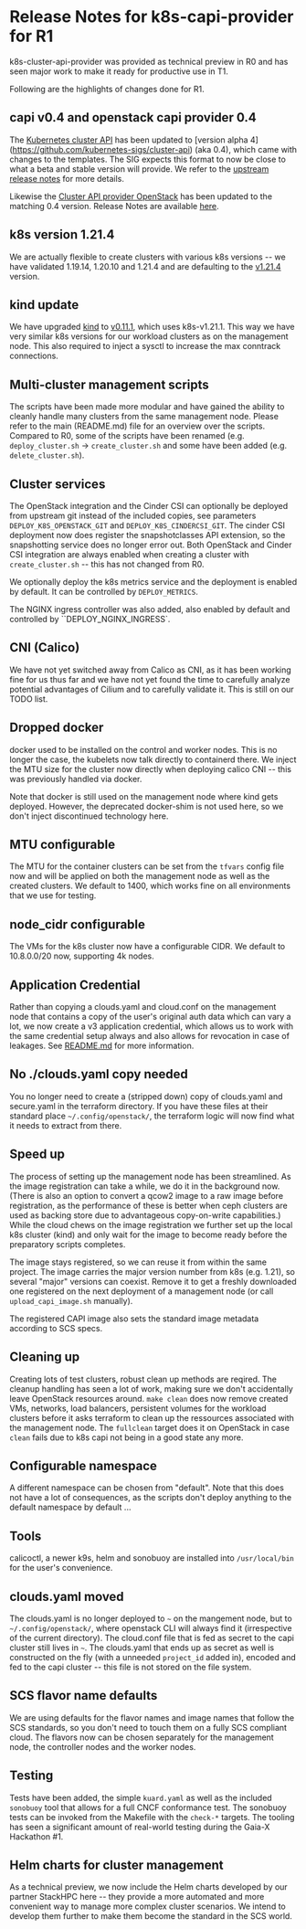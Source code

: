 # Release Notes for k8s-capi-provider for R1

k8s-cluster-api-provider was provided as technical preview in R0
and has seen major work to make it ready for productive use in T1.

Following are the highlights of changes done for R1.

## capi v0.4 and openstack capi provider 0.4

The [Kubernetes cluster API](https://cluster-api.sigs.k8s.io/) has been
updated to [version alpha 4] (https://github.com/kubernetes-sigs/cluster-api) 
(aka 0.4), which came with changes to the templates.
The SIG expects this format to now be close to what a beta and stable version
will provide. We refer to the [upstream release notes](https://github.com/kubernetes-sigs/cluster-api/releases)
for more details.

Likewise the [Cluster API provider OpenStack](https://github.com/kubernetes-sigs/cluster-api-provider-openstack)
has been updated to the matching 0.4 version. Release Notes are available
[here](https://github.com/kubernetes-sigs/cluster-api-provider-openstack/releases).

## k8s version 1.21.4

We are actually flexible to create clusters with various k8s versions -- we have
validated 1.19.14, 1.20.10 and 1.21.4 and are defaulting to the
[v1.21.4](https://github.com/kubernetes/kubernetes/releases/tag/v1.21.4) version.

## kind update

We have upgraded [kind](https://github.com/kubernetes-sigs/kind) to
[v0.11.1](https://github.com/kubernetes-sigs/kind/releases/tag/v0.11.1),
which uses k8s-v1.21.1. This way we have very similar k8s versions for our
workload clusters as on the management node. This also required to inject
a sysctl to increase the max conntrack connections.

## Multi-cluster management scripts

The scripts have been made more modular and have gained the ability to cleanly
handle many clusters from the same management node. Please refer to the main
(README.md) file for an overview over the scripts. Compared to R0, some of the
scripts have been renamed (e.g. ``deploy_cluster.sh`` -> ``create_cluster.sh``
and some have been added (e.g. ``delete_cluster.sh``).

## Cluster services

The OpenStack integration and the Cinder CSI can optionally be deployed from upstream
git instead of the included copies, see parameters ``DEPLOY_K8S_OPENSTACK_GIT``
and ``DEPLOY_K8S_CINDERCSI_GIT``. The cinder CSI deployment now does register
the snapshotclasses API extension, so the snapshotting service does no longer
error out. Both OpenStack and Cinder CSI integration are always enabled when
creating a cluster with ``create_cluster.sh`` -- this has not changed from
R0.

We optionally deploy the k8s metrics service and the deployment is enabled
by default. It can be controlled by ``DEPLOY_METRICS``.

The NGINX ingress controller was also added, also enabled by default and
controlled by ``DEPLOY_NGINX_INGRESS`.

## CNI (Calico)

We have not yet switched away from Calico as CNI, as it has been working
fine for us thus far and we have not yet found the time to carefully analyze
potential advantages of Cilium and to carefully validate it.
This is still on our TODO list.

## Dropped docker

docker used to be installed on the control and worker nodes.
This is no longer the case, the kubelets now talk directly to containerd
there. We inject the MTU size for the cluster now directly when deploying
calico CNI -- this was previously handled via docker.

Note that docker is still used on the management node where kind gets
deployed. However, the deprecated docker-shim is not used here, so we
don't inject discontinued technology here.

## MTU configurable

The MTU for the container clusters can be set from the ``tfvars`` config
file now and will be applied on both the management node as well as the
created clusters. We default to 1400, which works fine on all environments
that we use for testing.

## node_cidr configurable

The VMs for the k8s cluster now have a configurable CIDR.
We default to 10.8.0.0/20 now, supporting 4k nodes.

## Application Credential

Rather than copying a clouds.yaml and cloud.conf on the management node
that contains a copy of the user's original auth data which can vary a lot,
we now create a v3 application credential, which allows us to work with
the same credential setup always and also allows for revocation in case
of leakages. See [README.md](README.md) for more information.

## No ./clouds.yaml copy needed

You no longer need to create a (stripped down) copy of clouds.yaml and
secure.yaml in the terraform directory. If you have these files at their
standard place ``~/.config/openstack/``, the terraform logic will now
find what it needs to extract from there.

## Speed up

The process of setting up the management node has been streamlined.
As the image registration can take a while, we do it in the background
now. (There is also an option to convert a qcow2 image to a raw image
before registration, as the performance of these is better when ceph
clusters are used as backing store due to advantageous copy-on-write
capabilities.) While the cloud chews on the image registration we further
set up the local k8s cluster (kind) and only wait for the image to become
ready before the preparatory scripts completes.

The image stays registered, so we can reuse it from within the same
project. The image carries the major version number from k8s (e.g. 1.21),
so several "major" versions can coexist. Remove it to get a freshly
downloaded one registered on the next deployment of a management node
(or call ``upload_capi_image.sh`` manually).

The registered CAPI image also sets the standard image metadata
according to SCS specs.

## Cleaning up

Creating lots of test clusters, robust clean up methods are reqired.
The cleanup handling has seen a lot of work, making sure we don't
accidentally leave OpenStack resources around. ``make clean`` does now
remove created VMs, networks, load balancers, persistent volumes for
the workload clusters before it asks terraform to clean up the
ressources associated with the management node. The ``fullclean``
target does it on OpenStack in case ``clean`` fails due to k8s capi
not being in a good state any more.

## Configurable namespace

A different namespace can be chosen from "default". Note that this
does not have a lot of consequences, as the scripts don't deploy
anything to the default namespace by default ...

## Tools

calicoctl, a newer k9s, helm and sonobuoy are installed into
``/usr/local/bin`` for the user's convenience.

## clouds.yaml moved

The clouds.yaml is no longer deployed to ``~`` on the mangement
node, but to ``~/.config/openstack/``, where openstack CLI will
always find it (irrespective of the current directory). The cloud.conf
file that is fed as secret to the capi cluster still lives in ``~``.
The clouds.yaml that ends up as secret as well is constructed on
the fly (with a unneeded ``project_id`` added in), encoded and
fed to the capi cluster -- this file is not stored on the file system.

## SCS flavor name defaults

We are using defaults for the flavor names and image names that follow
the SCS standards, so you don't need to touch them on a fully SCS
compliant cloud. The flavors now can be chosen separately for the
management node, the controller nodes and the worker nodes.

## Testing

Tests have been added, the simple ``kuard.yaml`` as well as the
included ``sonobuoy`` tool that allows for a full CNCF conformance
test. The sonobuoy tests can be invoked from the Makefile with the
``check-*`` targets. The tooling has seen a significant amount of
real-world testing during the Gaia-X Hackathon #1.

## Helm charts for cluster management

As a technical preview, we now include the Helm charts developed by our
partner StackHPC here -- they provide a more automated and more
convenient way to manage more complex cluster scenarios. We intend
to develop them further to make them become the standard in the SCS
world.
